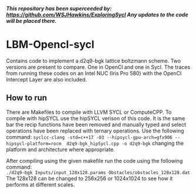 ***This repository has been superceeded by: https://github.com/WSJHawkins/ExploringSycl
Any updates to the code will be placed there.***

# LBM-Opencl-sycl
Contains code to implement a d2q9-bgk lattice boltzmann scheme. Two versions are present to compare. One in OpenCl and one in Sycl.
The traces from running these codes on an Intel NUC (Iris Pro 580) with the OpenCl Intercept Layer are also included.

## How to run
There are Makefiles to compile with LLVM SYCL or ComputeCPP.
To compile with hipSYCL use the hipSYCL verison of this code. It is the same bar the recip functions have been removed and manually typed and select operations have been replaced with ternary operations. Use the following command:
``` syclcc-clang -std=c++17 -O3 --hipsycl-gpu-arch=gfx906 --hipsycl-platform=rocm  d2q9-bgk_hipSycl.cpp -o d2q9-bgk ```
changing the platform and architecture where appropriate.


After compiling using the given makefile run the code using the following command:  
``` ./d2q9-bgk Inputs/input_128x128.params Obstacles/obstacles_128x128.dat ```  
The 128x128 can be changed to 256x256 or 1024x1024 to see how it performs at different scales.


